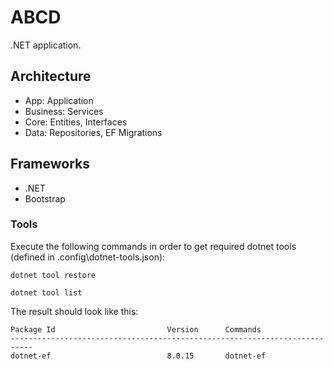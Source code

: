 # ABCD

.NET application.

## Architecture

- App: Application
- Business: Services
- Core: Entities, Interfaces
- Data: Repositories, EF Migrations

## Frameworks

- .NET
- Bootstrap

### Tools

Execute the following commands in order to get required dotnet tools (defined in .config\dotnet-tools.json):

`dotnet tool restore`

`dotnet tool list`

The result should look like this:

```cli
Package Id                         Version      Commands
---------------------------------------------------------------------------
dotnet-ef                          8.0.15       dotnet-ef
```
